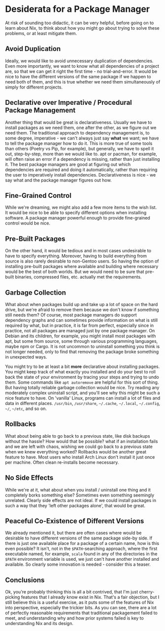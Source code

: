 # Desiderata for a Package Manager

At risk of sounding too didactic, it can be very helpful, before going on to
learn about Nix, to think about how you might go about trying to solve these
problems, or at least mitigate them.

## Avoid Duplication

Ideally, we would like to avoid unnecessary duplication of dependencies.
Even more importantly, we want to know what all dependencies of a project are,
so that we can get it right the first time - no trial-and-error. It would be
nice to have the different versions of the same package if we happen to need
both of them, and this is true whether we need them simultaneously of simply for
different projects.

## Declarative over Imperative / Procedural Package Management

Another thing that would be great is declarativeness. Usually we have to
install packages as we need them, one after the other, as we figure out we need 
them. The traditional  approach to dependency management is, to some degree, 
imperative - we can't  always just say **what** we want; we have to tell the
package manager how to do it. This is more true of some tools than others
(Poetry vs Pip, for example), but generally, we have to spell it out,
step-by-step, more than we would like to. apt or pacman, for example, will
often raise an error if a dependency is missing, rather than just installing it.
The best package managers are good at figuring out which dependencies are
required and doing it automatically, rather than requiring the user to
imperatively install dependencies. Declarativeness is nice - we say what and
the package manager figures out how.

## Fine-Grained Control

While we're dreaming, we might also add a few more items to the wish list. It
would be nice to be able to specify different options when installing software.
A package manager powerful enough to provide fine-grained control would be nice.

## Pre-Built Packages

On the other hand, it would be tedious and in most cases undesirable to have to
specify everything. Moreover, having to build everything from source is also
rarely desirable to non-Gentoo users. So having the option of installing
pre-built packages where available and building where necessary would be the
best of both worlds. But we would need to be sure that pre-built binaries,
compressed files, etc. actually met the requirements.

## Garbage Collection

What about when packages build up and take up a lot of space on the hard drive,
but we're afraid to remove them because we don't know if something still needs
them? Of course, most package managers do support dependency graphs and can
sometimes provide information on what is still required by what, but in
practice, it is far from perfect, especially since in practice, not all
packages are managed just by one package manager. On Debian and its children,
for example, you might install most packages with apt, but some from source,
some through various programming languages, maybe npm or Cargo. It is not
uncommon to uninstall something you think is not longer needed, only to find
that removing the package broke something in unexpected ways.

You might try to be at least a bit __more__ declarative about installing
packages. You might keep track of what exactly you installed and do your
best to roll back the state of your environment by tracing your steps and
trying to undo them. Some commands like `apt autoremove` are helpful
for this sort of thing. But having totally reliable garbage collection would be
nice. Try reading any moderately complex uninstall script, and you'll see why
this might be such a nice feature to have. On 'vanilla' Linux, programs can
install a lot of files and data in different places. `/usr/bin`, `/usr/share`,
`~/.cache`, `~/.local`, `~/.config`, `~/`, `~/etc`, and so on.

## Rollbacks

What about being able to go back to a previous state, like disk backups without
the hassle? How would that be possible? what if an installation fails and we are
left with chaos, wishing we could go back to a previous state when we knew
everything worked? Rollbacks would be another great feature to have. Most users
who install Arch Linux don't install it just once per machine. Often clean
re-installs become necessary.

## No Side Effects

While we're at it, what about when you install / uninstall one thing and it
completely borks something else? Sometimes even something seemingly unrelated.
Clearly side effects are not ideal. If we could install packages in such a way
that they 'left other packages alone', that would be great.

## Peaceful Co-Existence of Different Versions

We already mentioned it, but there are often cases where would be desirable to
have different versions of the same package side-by side. If there is just one
available place for a package of a certain name, how is this even possible?
It isn't, not in the `$PATH`-searching approach, where the first executable
named, for example, `scala` found in any of the directories in the `$PATH`
environment variable is used, we just can't have another installed and
available. So clearly some innovation is needed - consider this a teaser.

## Conclusions

Ok, you're probably thinking this is all a bit contrived, that I'm just cherry-
picking features that I already know exist in Nix. That's a fair objection,
but I still believe this is a useful exercise, as it puts some of the features
of Nix into perspective, especially the trickier bits. As you can see, there
are a lot of perfectly reasonable requirements that traditional packagement
failed to meet, and understanding why and how prior systems failed is key to
understanding Nix and its design.

